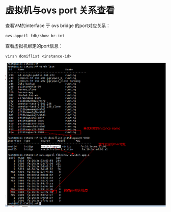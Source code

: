 # 虚拟机与ovs port 关系查看



查看VM的interface 于 ovs bridge 的port对应关系：

```shell
ovs-appctl fdb/show br-int
```

查看虚拟机绑定的port信息：

```
virsh domiflist <instance-id>
```

![image-20201217165353971](ovs.assets/image-20201217165353971.png)